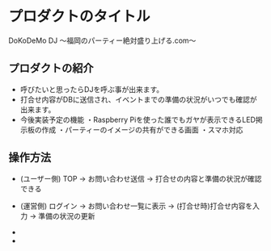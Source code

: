 # プロダクトのタイトル
DoKoDeMo DJ
〜福岡のパーティー絶対盛り上げる.com〜
## プロダクトの紹介

- 呼びたいと思ったらDJを呼ぶ事が出来ます。
- 打合せ内容がDBに送信され、イベントまでの準備の状況がいつでも確認が出来ます。
- 今後実装予定の機能
  ・Raspberry Piを使った誰でもガヤが表示できるLED掲示板の作成
  ・パーティーのイメージの共有ができる画面
  ・スマホ対応

## 操作方法

- (ユーザー側)
   TOP → お問い合わせ送信 → 打合せの内容と準備の状況が確認できる

- (運営側)
  ログイン → お問い合わせ一覧に表示 → (打合せ時)打合せ内容を入力 → 準備の状況の更新

- 
- 
